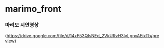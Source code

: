 # marimo_front

### 마리모 시연영상
(https://drive.google.com/file/d/14xF53QIsNEd_2VkURvH3lyLppvAEixTb/preview)
